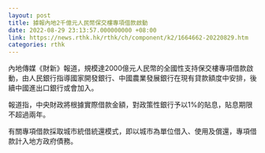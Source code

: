 ```yaml
---
layout: post
title: 據報內地2千億元人民幣保交樓專項借款啟動
date: 2022-08-29 23:13:57.000000000 +08:00
link: https://news.rthk.hk/rthk/ch/component/k2/1664662-20220829.htm
categories: rthk
---
```


內地傳媒《財新》報道，規模達2000億元人民幣的全國性支持保交樓專項借款啟動，由人民銀行指導國家開發銀行、中國農業發展銀行在現有貸款額度中安排，後續中國進出口銀行或會加入。

報道指，中央財政將根據實際借款金額，對政策性銀行予以1%的貼息，貼息期限不超過兩年。

有關專項借款採取城市統借統還模式，即以城市為單位借入、使用及償還，專項借款計入地方政府債務。
